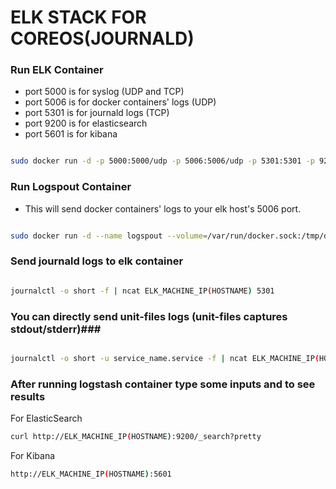 # ELK STACK FOR COREOS(JOURNALD) #

### Run ELK Container ###

- port 5000 is for syslog (UDP and TCP)
- port 5006 is for docker containers' logs (UDP)
- port 5301 is for journald logs (TCP)
- port 9200 is for elasticsearch
- port 5601 is for kibana

```bash

sudo docker run -d -p 5000:5000/udp -p 5006:5006/udp -p 5301:5301 -p 9200:9200 -p 5601:5601 --name zelk zetaops/elk
```

### Run Logspout Container ###

- This will send docker containers' logs to your elk host's 5006 port.

```bash

sudo docker run -d --name logspout --volume=/var/run/docker.sock:/tmp/docker.sock zetaops/logspout syslog://ELK_MACHINE_IP(HOSTNAME):5006
```

### Send journald logs to elk container ###

```bash

journalctl -o short -f | ncat ELK_MACHINE_IP(HOSTNAME) 5301
```

### You can directly send unit-files logs (unit-files captures stdout/stderr)###

```bash

journalctl -o short -u service_name.service -f | ncat ELK_MACHINE_IP(HOSTNAME) 5301
```

### After running logstash container type some inputs and to see results ###

For ElasticSearch

```bash
curl http://ELK_MACHINE_IP(HOSTNAME):9200/_search?pretty
```

For Kibana

```bash
http://ELK_MACHINE_IP(HOSTNAME):5601
```
